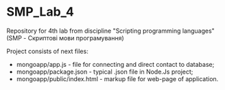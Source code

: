 # SMP_Lab_4
Repository for 4th lab from discipline "Scripting programming languages" (SMP - Скриптові мови програмування)

Project consists of next files:
- mongoapp/app.js - file for connecting and direct contact to database;
- mongoapp/package.json - typical .json file in Node.Js project;
- mongoapp/public/index.html - markup file for web-page of application.

